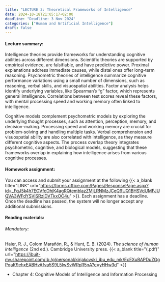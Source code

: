 ```yaml
---
title: "LECTURE 3: Theoretical Frameworks of Intelligence"
date: 2024-10-18T21:05:17+02:00
deadline: "Deadline: 3 Nov 2024"
categories: ["Human and Artificial Intelligence"]
draft: false
---
```


#### Lecture summary:

Intelligence theories provide frameworks for understanding cognitive abilities across different dimensions. Scientific theories are supported by empirical evidence, are falsifiable, and have predictive power. Proximal explanations address immediate causes, while distal ones offer long-term reasoning. Psychometric theories of intelligence summarize cognitive performance variations using a small number of dimensions, such as reasoning, verbal skills, and visuospatial abilities. Factor analysis helps identify underlying variables, like Spearman’s “g” factor, which represents general intelligence. Correlations between test scores reveal these factors, with mental processing speed and working memory often linked to intelligence.

Cognitive models complement psychometric models by exploring the underlying thought processes, such as attention, perception, memory, and decision-making. Processing speed and working memory are crucial for problem-solving and handling multiple tasks. Verbal comprehension and visuospatial ability are also correlated with intelligence, as they measure different cognitive aspects. The process overlap theory integrates psychometric, cognitive, and biological models, suggesting that these frameworks overlap in explaining how intelligence arises from various cognitive processes.

#### Homework assignment:

You can access and submit your assignment at the following {{< a_blank title="LINK" url="https://forms.office.com/Pages/ResponsePage.aspx?id=_FqJ5k4h7EOVfcOhjK4agRQtemblazZMjLRNMzJCeQ9UQ1BHSVdUMFJUQVA3WFdYSVlSRzlDVTkxOC4u" >}}. Each assignment has a deadline. Once the deadline has passed, the system will no longer accept any additional submissions.

#### Reading materials:

###### Mandatory:

Haier, R. J., Colom Marañón, R., & Hunt, E. B. (2024). *The science of human intelligence* (2nd ed.). Cambridge University press. {{< a_blank title="(.pdf)" url="https://ibuit-my.sharepoint.com/:b:/g/personal/kirjakovski_ibu_edu_mk/EcEXuBAPDuZGgPqaK9ehxEABHvAfva5S9L5IwSvWRpR5nA?e=yHHw3d" >}}

* Chapter 4: Cognitive Models of Intelligence and Information Processing

<!-- Optional:

* Boden, M. A. (2016). *AI: Its nature and future.* Oxford University Press. {{< a_blank title="(.pdf)" url="https://ibuit-my.sharepoint.com/:b:/g/personal/kirjakovski_ibu_edu_mk/EWxTY72ZMS5ErkFPlQ_CMGsB6Ifx3WgcFJuPdPPXGtF6cg?e=FRFfdT" >}} -->
